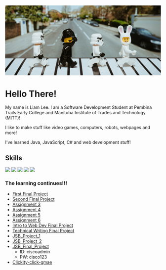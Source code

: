 ![Imperial March](assets/dontQuestionIt.png "Imperial March")

# Hello There!
My name is Liam Lee. I am a Software Development Student at Pembina Trails Early College and Manitoba Institute of Trades and Technology (MITT)! 

I like to make stuff like video games, computers, robots, webpages and more!

I've learned Java, JavaScript, C# and web development stuff!

## Skills
![](https://img.shields.io/badge/code-javascript-informational?style=for-the-badge&logo=javascript&logoColor=white&color=51be8d)
![](https://img.shields.io/badge/code-c%23-informational?style=for-the-badge&logo=csharp&logoColor=white&color=51be8d)
![](https://img.shields.io/badge/code-java-informational?style=for-the-badge&logo=java&logoColor=white&color=51be8d)
![](https://img.shields.io/badge/web-html-informational?style=for-the-badge&logo=html5&logoColor=white&color=51be8d)
![](https://img.shields.io/badge/web-css-informational?style=for-the-badge&logo=css3&logoColor=white&color=51be8d)




### The learning continues!!!
- [First Final Project](https://liam-lee-66.github.io/CyberLife-Website-After-edit-Mark-booster-/index.html)
- [Second Final Project](https://liam-lee-66.github.io/MemoryExpress-Website/)
- [Assignment 3](https://liam-lee-66.github.io/Intro_to_Web_Dev/Lee_Liam_Assignment_3/index.html)
- [Assignment 4](https://liam-lee-66.github.io/Intro_to_Web_Dev/Lee_Liam_Assignment_4/index.html)
- [Assignment 5](https://liam-lee-66.github.io/Intro_to_Web_Dev/Lee_Liam_Assignment_5/index.html)
- [Assignment 6](https://liam-lee-66.github.io/Intro_to_Web_Dev/Lee_Liam_Assignment_6/index.html)
- [Intro to Web Dev Final Project](https://liam-lee-66.github.io/Intro_to_Web_Dev/Final_Project/index.html)
- [Technical Writing Final Project](https://liam-lee-66.github.io/SD160-Techinical-Writing-Skills---Final-Project-Portofolio/)
- [JSB_Project_1](https://liam-lee-66.github.io/JSB_Project_1/)
- [JSB_Project_2](https://liam-lee-66.github.io/JSB_Project_2/)
- [JSB_Final_Project](https://liam-lee-66.github.io/JSB_Final_Project/)
    - ID: ciscoadmin
    - PW: cisco123
- [Clickity-click-gmae](https://liam-lee-66.github.io/Clickity-click-gmae/)
